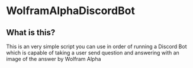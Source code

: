 # WolframAlphaDiscordBot

## What is this?

This is an very simple script you can use in order of running a Discord Bot which is capable of taking a user send question and answering with an image of the answer by Wolfram Alpha
